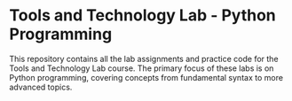 # **Tools and Technology Lab - Python Programming**


This repository contains all the lab assignments and practice code for the Tools and Technology Lab course. The primary focus of these labs is on Python programming, covering concepts from fundamental syntax to more advanced topics.
